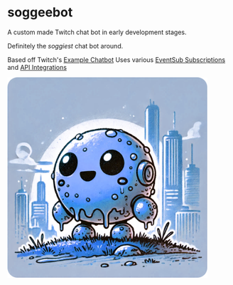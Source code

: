 # soggeebot

A custom made Twitch chat bot in early development stages.

Definitely the *soggiest* chat bot around.

Based off Twitch's [Example Chatbot](https://dev.twitch.tv/docs/chat/chatbot-guide/)
Uses various [EventSub Subscriptions](https://dev.twitch.tv/docs/eventsub/) and [API Integrations](https://dev.twitch.tv/docs/api/)

<img src="soggeebot.png" alt="soggeebot" width="450"/>
